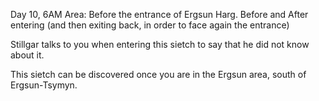 Day 10, 6AM
Area: Before the entrance of Ergsun Harg.
Before and After entering (and then exiting back, in order to face again the entrance)

Stillgar talks to you when entering this sietch to say that he did not know about it.

This sietch can be discovered once you are in the Ergsun area, south of Ergsun-Tsymyn.